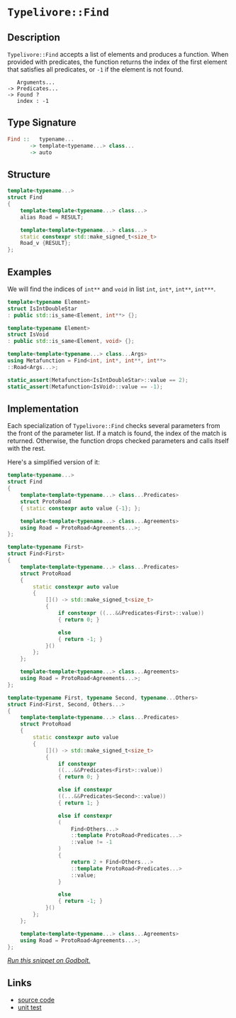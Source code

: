 <!-- Copyright 2024 Feng Mofan
SPDX-License-Identifier: Apache-2.0 -->

# `Typelivore::Find`

## Description

`Typelivore::Find` accepts a list of elements and produces a function.
When provided with predicates, the function returns the index of the first element that satisfies all predicates, or `-1` if the element is not found.
<pre><code>   Arguments...
-> Predicates...
-> Found ?
   index : -1</code></pre>

## Type Signature

```Haskell
Find ::   typename...
       -> template<typename...> class...
       -> auto
```

## Structure

```C++
template<typename...>
struct Find
{
    template<template<typename...> class...>
    alias Road = RESULT;

    template<template<typename...> class...>
    static constexpr std::make_signed_t<size_t>
    Road_v {RESULT};
};
```

## Examples

We will find the indices of `int**` and `void` in list `int`, `int*`, `int**`, `int***`.

```C++
template<typename Element>
struct IsIntDoubleStar
: public std::is_same<Element, int**> {};

template<typename Element>
struct IsVoid
: public std::is_same<Element, void> {};

template<template<typename...> class...Args>
using Metafunction = Find<int, int*, int**, int**>
::Road<Args...>;

static_assert(Metafunction<IsIntDoubleStar>::value == 2);
static_assert(Metafunction<IsVoid>::value == -1);
```

## Implementation

Each specialization of `Typelivore::Find` checks several parameters from the front of the parameter list.
If a match is found, the index of the match is returned.
Otherwise, the function drops checked parameters and calls itself with the rest.

Here's a simplified version of it:

```C++
template<typename...>
struct Find
{
    template<template<typename...> class...Predicates>
    struct ProtoRoad
    { static constexpr auto value {-1}; };

    template<template<typename...> class...Agreements>
    using Road = ProtoRoad<Agreements...>;
};

template<typename First>
struct Find<First>
{
    template<template<typename...> class...Predicates>
    struct ProtoRoad
    {   
        static constexpr auto value 
        {
            []() -> std::make_signed_t<size_t>
            {
                if constexpr ((...&&Predicates<First>::value))
                { return 0; }

                else
                { return -1; }
            }()
        };
    };

    template<template<typename...> class...Agreements>
    using Road = ProtoRoad<Agreements...>;
};

template<typename First, typename Second, typename...Others>
struct Find<First, Second, Others...>
{
    template<template<typename...> class...Predicates>
    struct ProtoRoad
    {   
        static constexpr auto value 
        {
            []() -> std::make_signed_t<size_t>
            {
                if constexpr
                ((...&&Predicates<First>::value))
                { return 0; }

                else if constexpr
                ((...&&Predicates<Second>::value))
                { return 1; }

                else if constexpr
                (
                    Find<Others...>
                    ::template ProtoRoad<Predicates...>
                    ::value != -1
                )
                { 
                    return 2 + Find<Others...>
                    ::template ProtoRoad<Predicates...>
                    ::value; 
                }

                else
                { return -1; }
            }()
        };
    };

    template<template<typename...> class...Agreements>
    using Road = ProtoRoad<Agreements...>;
};
```

[*Run this snippet on Godbolt.*](https://godbolt.org/#z:OYLghAFBqd5QCxAYwPYBMCmBRdBLAF1QCcAaPECAMzwBtMA7AQwFtMQByARg9KtQYEAysib0QXACx8BBAKoBnTAAUAHpwAMvAFYTStJg1DIApACYAQuYukl9ZATwDKjdAGFUtAK4sGIAMykrgAyeAyYAHI%2BAEaYxCAA7NIADqgKhE4MHt6%2BAaSp6Y4CoeFRLLHxSbaY9kUMQgRMxATZPn6BdpgOmQ1NBCWRMXGJ0gqNza25HeP9YYPlw0kAlLaoXsTI7Bzm/mHI3lgA1Cb%2Bbl6OtIQAnifYJhoAgjt7B5jHp8hj6FhUt/dPjwImBYyQMQJObgIV2SjFYmAAdIi/o8xsQvA5DgAxMLof4mBJWR6HYmHIEgsGYCFk0FMcGnKEw5hsRHw26HfZMBQKFnKYiYfCiIEKZEPEmHVHogiHXmoIgAJVQTFxRJJ%2BIs4sajmQ7IEY0wqmSxEOTHOqEOADcxF43mqALRcfEAERO6qdLrxKuJ1IpVOBNLpkOhsOZSP82HZBi5LIewD5wMYBGFYf%2BYq86SMhwVSvejulxFlqCzuNOMbjbEE3NDd38hKeCWdNY9D29tMp9KDTLe2OIYxFEox2IYxbc3d7yceapTJJbAZnbcDjLhLLZHKjiN5/LwgswSbuno1aIxMvliuVotVBNV%2B7FY1pW51DD1BqNJqIFqtNuvF9rYt/qoArFY/6OhASyHLabJfCAIAsEwADWmAAPrpMA4ToIhBAQukABeSGYeO55/mKk5fkRJJ4FQD5PoahxQMuZgAGzmAxG4Cq2SYjngPb4dg0GWt4mBLEsU5kX%2BaqHHyBDrAwhwaC6xz1k2olETUSgicp34SZgUnEDJ9ryW6pG/k6oHqcRimNvubqWQChGkn6Pr0g5rZUh2S5VhGnKVvCpaYPGFYiqm6bAJmp45nmBZFhCvn%2BYmy7JjZ1m1v8c6uYubBYlxYykKSbkZUIXQCOgOUMsGCKIgA8gQCBxLu/z9lKg7DqOBA5QVaBDjlVU1T28V7nWP7Ts5s7DfOpWdn1nlrvCrFbuxgUkg1EUnkq6nicSZmLZq94ddRL6mu%2BAnHEZJF2WRJiARdIFgRBYYaug0GwQhyF4Kh/IYVheC4R9BEaQpg1/cSFFUUCz60RA9FMYxs3bhxLW3HxH5CZtyniZJ0myQZikTkZZGqW8wO7aDNF0UijHMTD82nO1RUIyA/HWsjuNEWj2kYw6NYKc6ONnRp%2BOHITurE8QKOiRAot/U1ELdbVfUSxp0FzsthanhClNCnLzPKYjR1gGAJy5vpWu/sJxvma6ZtEejumHGYxyWJlQ7S9VstVvL2sgErx4q6tpzqzumu84Dhw69aBmWxt2O2cHxL4%2B7xmXtbekc66Ud/SZptB1z7pWRZyX7qlTnki57bpeVrJ3au3kxeWiYLcSaZhCFRbhd7UUlrGfm195fyJXnTYAPQAFQj6PY8D/8w8jwAKtgQjT6PE%2BPFPY/j02zwMPsXhHBC5x0NcIopaNaVlYc2D0LXfYEIeUoAJIKLfgiOms0T0L0IuPCAhzJF4r/3lBIA8AKGQnCCE59Yo5TCAQEebJJz9x5oXBcp9wGXwIkte%2BAA1VAeAzxfx/n/bUACgEgLYGAi%2BCYcrmmwcWcMcCGz52bMfIu/oxp5XLiuSM1diDADqo8RuGYACy2kmBUC8JvOo4UpanCgZAwQQ9ZHQPkQLORQ8RTQXbm4B43Ce4JQYbeLUiEvJxAIBAIRjRRHiMyBCe%2Bj8CDP1/m/cYdMGY2n8A2XMZhhI2X0VuQxXJjGmOERY7oAhrEKCwTg5xH4cwG3AlwLxFgOArFoJwf8vA/DcF4KgTgbhrDWHFGsDYNozD%2BB4KQAgmgkkrDgiAf8CR4T%2BAABwMQSP4FpGgmmtIAJyBBSRwSQvAWASA0BoUgGStCkGyRwXgCgQCjIqRwLQKw4CwBgIgEAawCA/1ahQCAaAQR0DiBEOEnBVDNNtAxSQhxgDIG1FIeEZheCbiIMQHBeh%2BCCBEGIdgUgZCCEUCodQiydB6AAO7ECYMkTgPBkmpPSZUyZnAKrnG2YcVAlEzkMQuVcm5dzJAPNoh4A59AjQ7HibwBZSzSAQCQPs5IhyyC7LpQykAwApBmD4HQIEPZKDRARdEMITQrjQt4AK5gxArgVWiNoLoCyyn7NrhVBgtBhXAtIFgaIXhgBuDELQWZmT1XAkMMAcQar8B8m6OaHcCL9RdHOFsMpUCagIsuNECFEqPBYARdfPAQyDVWuINENImBHRGqMJcIwlSVhUAMDwjBeBMCgoqoyEVfzhCiHEL8j58glBqARboLg%2BhjUoDyZYfQeBoizMgCsVAyQ6j6ttF8A2phLDWDMBM1AAbXlYCraBaotRMguCHJMPwhaQhzDKBUPQBQMgCBHdOtIs6GADEncMQtnQQn1BmPO9dNRZU9BmCuoY8R13bs8G0PQt5mhHoWCelYChCmbAkLCjgaSxkIqmYcTF2Lrm3MOPcu2EBcCEBIPbUpSwKVRpWDVJUww%2B01MkP4eEPSkgaEkGYSQDERn/gYl0/QnABmkCGaU%2BEDEuAMUaV0xp5H/ySC4P%2BHpDF31qqmTMuZ5So3UrWTSjZKLzjkEoMyklxy2CcCaCwc0CRbRME8hmLgXT4RcHhBM55JA3mFuzV8zN0hs0ArzWq3QHLwWQpFS%2Bt94yslIr41KdFxpiASakzJjkcmFNKY0IS1AxK4hgc8ZB4FyzaWefpSSgTeygssvE5J20zm2VdK4KMmgtBuWzIgHytVYqhWpoyxKqVMqHCpoVQmJVKqEUaq1Tq2gerU1YFguGrYEzzX7qtfqlTqg7VAlTU6vpEzXXuquJ6%2BrFLXl%2BrKQGoNShQ21ZNU3TjMamBxoTUmlNBrNMZp%2BTp2QemgUTMM0WyNLarBltdb2mtdbMgNqbW4g7baO1dpwda6t/b93OAgK4HdQQhw3qnYWmddR3u/cyF9tdT3N3vxaOe3Iu6B0CDB0Dk9tgz05FHQjvocPn2rHWE%2B%2BJ%2BHX3wpY5wOzDnpOyZCvJxTynaLAZeWB8lHH/PQcwLB%2BIfa%2BmEeIwptDCQGMJFaehzDdHmMds4Gx%2BZnGVnrM2ds0LQmjknI4OJy5hwWAKHNNqc0ZOKRjCefgF56m01afW2mrb%2Ba8jGahZkszeOhccGRVs84aLKIK6ucr1XFoNfsSlBAIlwXvM7H8BBunVKeMy8ZYJ8LJL6bIGSMkRC6uumIU1wQQx9nLmcqS7VXl/LBUSqy9nyV0rZUFc84q5VqqGuYE1dq3V%2Bqyk1eNaahrXEmvWrVba5A9rOuCGdWq3rQqBveuG6msbwbJv15m/5vgsbwmLeTYwVNq3vkSA2/83N22QW9OLddo7FaTuTLO7qTgA8oJb4sO2rJd2e3wHvXuzdQ73AQ%2BR%2BO0ox6F2FEyP9xddQ0dQ%2Be1uvo72N06hYcJ0X9T1/8H9L1D0QDb10cH1McflLdBdLMOBCdFcXc1d3chRPcqdQMyUA9KUqlSAYMsBmcX02cQAzAFN/B/B/x/w0N4sOl/AEgKMkDEVplbB2MCChJSAEMzBSMuB/BGJBCukyNGINAEgcd/ArdkC/MlkX1HlWDWNA9CCA10hnBJAgA%3D%3D%3D)

## Links

- [source code](../../../../conceptrodon/typelivore/find.hpp)
- [unit test](../../../../tests/unit/typelivore/find.test.hpp)

